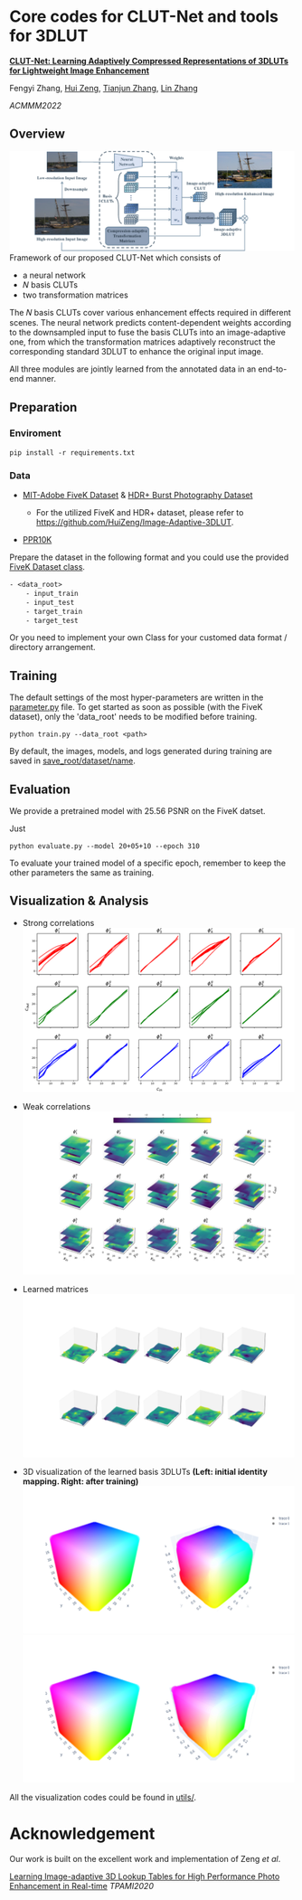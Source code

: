 # Core codes for CLUT-Net and tools for 3DLUT
[**CLUT-Net: Learning Adaptively Compressed Representations of 3DLUTs for Lightweight Image Enhancement**](/demo_images/MM2022%20CLUT-Net.pdf)

Fengyi Zhang, [Hui Zeng](https://huizeng.github.io/), [Tianjun Zhang](https://github.com/z619850002), [Lin Zhang](https://cslinzhang.gitee.io/home/)

*ACMMM2022* 

## Overview
![](/demo_images/overview.png)
Framework of our proposed CLUT-Net which consists of 
- a neural network
- 𝑁 basis CLUTs
- two transformation matrices

The 𝑁 basis CLUTs cover various enhancement effects required in different scenes. The neural network predicts content-dependent weights according to the downsampled input to fuse the basis CLUTs into an image-adaptive one, from which the transformation matrices adaptively reconstruct the corresponding standard 3DLUT to enhance the original input image. 

All three modules are jointly learned from the annotated data in an end-to-end manner.
## Preparation
### Enviroment
    pip install -r requirements.txt
### Data
- [MIT-Adobe FiveK Dataset](https://data.csail.mit.edu/graphics/fivek/) & [HDR+ Burst Photography Dataset](http://www.hdrplusdata.org/)

    - For the utilized FiveK and HDR+ dataset, please refer to https://github.com/HuiZeng/Image-Adaptive-3DLUT.
- [PPR10K](https://github.com/csjliang/PPR10K)

Prepare the dataset in the following format and you could use the provided [FiveK Dataset class](/datasets.py).

    - <data_root>
        - input_train
        - input_test
        - target_train
        - target_test

Or you need to implement your own Class for your customed data format / directory arrangement.

## Training
The default settings of the most hyper-parameters are written in the [parameter.py](parameter.py) file.
To get started as soon as possible (with the FiveK dataset), only the 'data_root' needs to be modified before training.

    python train.py --data_root <path>

By default, the images, models, and logs generated during training are saved in [save_root/dataset/name](/FiveK/20%2B05%2B10_models/).
## Evaluation
We provide a pretrained model with 25.56 PSNR on the FiveK datset. 

Just
    
    python evaluate.py --model 20+05+10 --epoch 310

To evaluate your trained model of a specific epoch, remember to keep the other parameters the same as training.



## Visualization & Analysis
- Strong correlations 
![](demo_images/S.png)
    
- Weak correlations 
![](demo_images/W.png)

- Learned matrices
![](demo_images/matrix_W.png)

- 3D visualization of the learned basis 3DLUTs **(Left: initial identity mapping. Right: after training)**
![](demo_images/3D.png)
![](demo_images/3D_2.png)

All the visualization codes could be found in [utils/](./utils/).
# Acknowledgement
Our work is built on the excellent work and implementation of Zeng *et al*.

[Learning Image-adaptive 3D Lookup Tables for High Performance Photo Enhancement in Real-time](https://github.com/HuiZeng/Image-Adaptive-3DLUT)
*TPAMI2020*

    